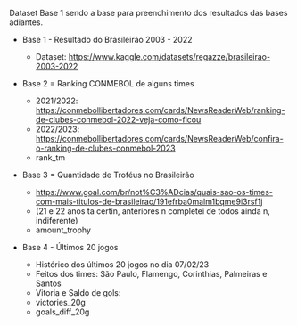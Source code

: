  Dataset Base 1 sendo a base para preenchimento dos resultados das bases adiantes.

* Base 1 - Resultado do Brasileirão 2003 - 2022
  - Dataset: https://www.kaggle.com/datasets/regazze/brasileirao-2003-2022

* Base 2 = Ranking CONMEBOL de alguns times
  - 2021/2022: https://conmebollibertadores.com/cards/NewsReaderWeb/ranking-de-clubes-conmebol-2022-veja-como-ficou
  - 2022/2023: https://conmebollibertadores.com/cards/NewsReaderWeb/confira-o-ranking-de-clubes-conmebol-2023
  - rank_tm

* Base 3 = Quantidade de Troféus no Brasileirão
  - https://www.goal.com/br/not%C3%ADcias/quais-sao-os-times-com-mais-titulos-de-brasileirao/191efrba0malm1bqme9i3rsf1j
  - (21 e 22 anos ta certin, anteriores n completei de todos ainda n, indiferente)
  - amount_trophy

* Base 4 - Últimos 20 jogos
  - Histórico dos últimos 20 jogos no dia 07/02/23
  - Feitos dos times: São Paulo, Flamengo, Corinthias, Palmeiras e Santos
  - Vitoria e Saldo de gols:
  - victories_20g
  - goals_diff_20g